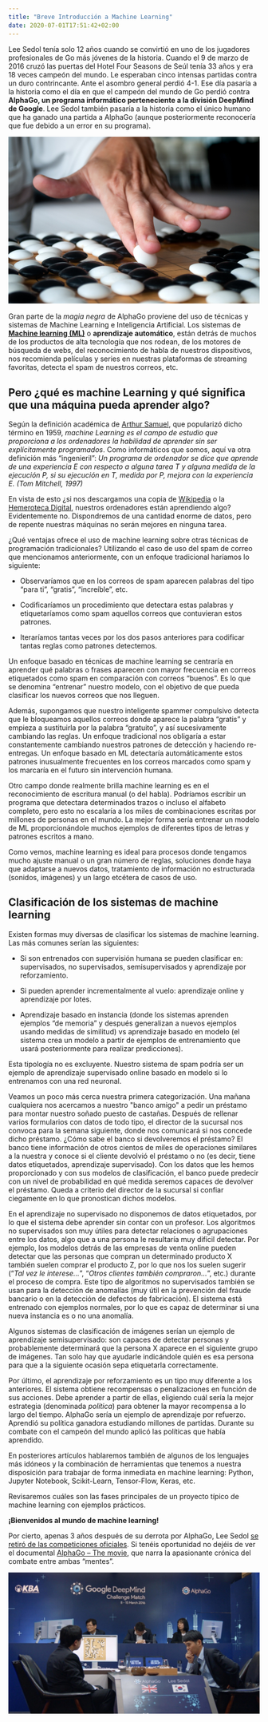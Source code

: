 ```yaml
---
title: "Breve Introducción a Machine Learning"
date: 2020-07-01T17:51:42+02:00
---
```


Lee Sedol tenía solo 12 años cuando se convirtió en uno de los jugadores profesionales de Go más jóvenes de la historia. Cuando el 9 de marzo de 2016 cruzó las puertas del Hotel Four Seasons de Seúl tenía 33 años y era 18 veces campeón del mundo. Le esperaban cinco intensas partidas contra un duro contrincante. Ante el asombro general perdió 4-1. Ese día pasaría a la historia como el día en que el campeón del mundo de Go perdió contra **AlphaGo, un programa informático perteneciente a la división DeepMind de Google**. Lee Sedol también pasaría a la historia como el único humano que ha ganado una partida a AlphaGo (aunque posteriormente reconocería que fue debido a un error en su programa).

![imagen go](/static/images/shutterstock_342026210.jpg)

Gran parte de la *magia negra* de AlphaGo proviene del uso de técnicas y sistemas de Machine Learning e Inteligencia Artificial. Los sistemas de **[Machine learning (ML)](https://en.wikipedia.org/wiki/Machine_learning)** o **aprendizaje automático**, están detrás de muchos de los productos de alta tecnología que nos rodean, de los motores de búsqueda de webs, del reconocimiento de habla de nuestros dispositivos, nos recomienda películas y series en nuestras plataformas de streaming favoritas, detecta el spam de nuestros correos, etc.

## Pero ¿qué es machine Learning y qué significa que una máquina pueda aprender algo? 

Según la definición académica de [Arthur Samuel](https://en.wikipedia.org/wiki/Machine_learning), que popularizó dicho término en 1959, *machine Learning es el campo de estudio que proporciona a los ordenadores la habilidad de aprender sin ser explícitamente programados*. Como informáticos que somos, aquí va otra definición más “ingenieril”: *Un programa de ordenador se dice que aprende de una experiencia E con respecto a alguna tarea T y alguna medida de la ejecución P, si su ejecución en T, medida por P, mejora con la experiencia E. (Tom Mitchell, 1997)*

En vista de esto ¿si nos descargamos una copia de [Wikipedia](https://es.wikipedia.org/) o la [Hemeroteca Digital](http://www.bne.es/es/Catalogos/HemerotecaDigital), nuestros ordenadores están aprendiendo algo? Evidentemente no. Dispondremos de una cantidad enorme de datos, pero de repente nuestras máquinas no serán mejores en ninguna tarea.

¿Qué ventajas ofrece el uso de machine learning sobre otras técnicas de programación tradicionales? Utilizando el caso de uso del spam de correo que mencionamos anteriormente, con un enfoque tradicional haríamos lo siguiente:

+ Observaríamos que en los correos de spam aparecen palabras del tipo “para ti”, “gratis”, “increíble”, etc.
  
+ Codificaríamos un procedimiento que detectara estas palabras y etiquetaríamos como spam aquellos correos que contuvieran estos patrones. 
  
+ Iteraríamos tantas veces por los dos pasos anteriores para codificar tantas reglas como patrones detectemos. 

Un enfoque basado en técnicas de machine learning se centraría en aprender qué palabras o frases aparecen con mayor frecuencia en correos etiquetados como spam en comparación con correos “buenos”. Es lo que se denomina “entrenar” nuestro modelo, con el objetivo de que pueda clasificar los nuevos correos que nos lleguen.

Además, supongamos que nuestro inteligente spammer compulsivo detecta que le bloqueamos aquellos correos donde aparece la palabra “gratis” y empieza a sustituirla por la palabra “gratuito”, y así sucesivamente cambiando las reglas. Un enfoque tradicional nos obligaría a estar constantemente cambiando nuestros patrones de detección y haciendo re-entregas. Un enfoque basado en ML detectaría automáticamente estos patrones inusualmente frecuentes en los correos marcados como spam y los marcaría en el futuro sin intervención humana.

Otro campo donde realmente brilla machine learning es en el reconocimiento de escritura manual (o del habla). Podríamos escribir un programa que detectara determinados trazos o incluso el alfabeto completo, pero esto no escalaría a los miles de combinaciones escritas por millones de personas en el mundo. La mejor forma sería entrenar un modelo de ML proporcionándole muchos ejemplos de diferentes tipos de letras y patrones escritos a mano.

Como vemos, machine learning es ideal para procesos donde tengamos mucho ajuste manual o un gran número de reglas, soluciones donde haya que adaptarse a nuevos datos, tratamiento de información no estructurada (sonidos, imágenes) y un largo etcétera de casos de uso.

## Clasificación de los sistemas de machine learning

Existen formas muy diversas de clasificar los sistemas de machine learning. Las más comunes serían las siguientes:

+ Si son entrenados con supervisión humana se pueden clasificar en: supervisados, no supervisados, semisupervisados y aprendizaje por reforzamiento.
 
+ Si pueden aprender incrementalmente al vuelo: aprendizaje online y aprendizaje por lotes.
  
+ Aprendizaje basado en instancia (donde los sistemas aprenden ejemplos “de memoria” y después generalizan a nuevos ejemplos usando medidas de similitud) vs aprendizaje basado en modelo (el sistema crea un modelo a partir de ejemplos de entrenamiento que usará posteriormente para realizar predicciones).
  
Esta tipología no es excluyente. Nuestro sistema de spam podría ser un ejemplo de aprendizaje supervisado online basado en modelo si lo entrenamos con una red neuronal.

Veamos un poco más cerca nuestra primera categorización. Una mañana cualquiera nos acercamos a nuestro "banco amigo" a pedir un préstamo para montar nuestro soñado puesto de castañas. Después de rellenar varios formularios con datos de todo tipo, el director de la sucursal nos convoca para la semana siguiente, donde nos comunicará si nos concede dicho préstamo. ¿Cómo sabe el banco si devolveremos el préstamo? El banco tiene información de otros cientos de miles de operaciones similares a la nuestra y conoce si el cliente devolvió el préstamo o no (es decir, tiene datos etiquetados, aprendizaje supervisado). Con los datos que les hemos proporcionado y con sus modelos de clasificación, el banco puede predecir con un nivel de probabilidad en qué medida seremos capaces de devolver el préstamo. Queda a criterio del director de la sucursal si confiar ciegamente en lo que pronostican dichos modelos.

En el aprendizaje no supervisado no disponemos de datos etiquetados, por lo que el sistema debe aprender sin contar con un profesor. Los algoritmos no supervisados son muy útiles para detectar relaciones o agrupaciones entre los datos, algo que a una persona le resultaría muy difícil detectar. Por ejemplo, los modelos detrás de las empresas de venta online pueden detectar que las personas que compran un determinado producto X también suelen comprar el producto Z, por lo que nos los suelen sugerir (“*Tal vez le interese…*”, “*Otros clientes también compraron…*”, etc.) durante el proceso de compra. Este tipo de algoritmos no supervisados también se usan para la detección de anomalías (muy útil en la prevención del fraude bancario o en la detección de defectos de fabricación). El sistema está entrenado con ejemplos normales, por lo que es capaz de determinar si una nueva instancia es o no una anomalía.

Algunos sistemas de clasificación de imágenes serían un ejemplo de aprendizaje semisupervisado: son capaces de detectar personas y probablemente determinará que la persona X aparece en el siguiente grupo de imágenes. Tan solo hay que ayudarle indicándole quién es esa persona para que a la siguiente ocasión sepa etiquetarla correctamente.

Por último, el aprendizaje por reforzamiento es un tipo muy diferente a los anteriores. El sistema obtiene recompensas o penalizaciones en función de sus acciones. Debe aprender a partir de ellas, eligiendo cuál sería la mejor estrategia (denominada *política*) para obtener la mayor recompensa a lo largo del tiempo. AlphaGo sería un ejemplo de aprendizaje por refuerzo. Aprendió su política ganadora estudiando millones de partidas. Durante su combate con el campeón del mundo aplicó las políticas que había aprendido.

En posteriores artículos hablaremos también de algunos de los lenguajes más idóneos y la combinación de herramientas que tenemos a nuestra disposición para trabajar de forma inmediata en machine learning: Python, Jupyter Notebook, Scikit-Learn, Tensor-Flow, Keras, etc.

Revisaremos cuáles son las fases principales de un proyecto típico de machine learning con ejemplos prácticos.

**¡Bienvenidos al mundo de machine learning!**

Por cierto, apenas 3 años después de su derrota por AlphaGo, Lee Sedol [se retiró de las competiciones oficiales](https://en.yna.co.kr/view/AEN20191127004800315). Si tenéis oportunidad no dejéis de ver el documental [AlphaGo – The movie](https://youtu.be/WXuK6gekU1Y), que narra la apasionante crónica del combate entre ambas “mentes”.

![go campeonato](/static/images/alphago-1024x576.jpg)
